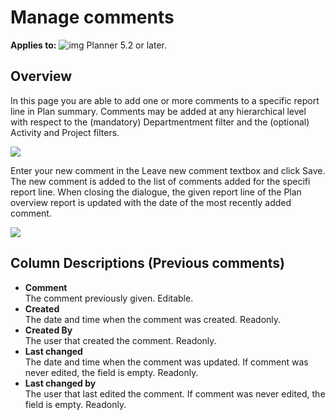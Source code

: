 # Manage comments

**Applies to:** ![img](https://profitbasedocs.blob.core.windows.net/icons/yes-icon.png) Planner 5.2 or later.

## Overview

In this page you are able to add one or more comments to a specific report line in Plan summary. Comments may be added at any hierarchical level with respect to the (mandatory) Departmentment filter and the (optional) Activity and Project filters.

![](https://profitbasedocs.blob.core.windows.net/enduserhelp/images/ManageComments.JPG)

Enter your new comment in the Leave new comment textbox and click Save. The new comment is added to the list of comments added for the specifi report line.  When closing the dialogue, the given report line of the Plan overview report is updated with the date of the most recently added comment.

![](https://profitbasedocs.blob.core.windows.net/enduserhelp/images/PlanOverviewLastCommented.JPG)

## Column Descriptions (Previous comments)

- **Comment**<br/>
The comment previously given. Editable.
- **Created**<br/>
The date and time when the comment was created. Readonly.
- **Created By**<br/>
The user that created the comment. Readonly.
- **Last changed**<br/>
The date and time when the comment was updated. If comment was never edited, the field is empty. Readonly.
- **Last changed by**<br/>
The user that last edited the comment. If comment was never edited, the field is empty. Readonly.
